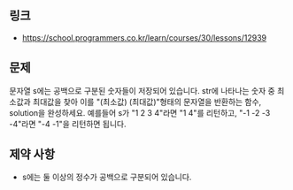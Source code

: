 ## 링크
- https://school.programmers.co.kr/learn/courses/30/lessons/12939

## 문제
문자열 s에는 공백으로 구분된 숫자들이 저장되어 있습니다. str에 나타나는 숫자 중 최소값과 최대값을 찾아 
이를 "(최소값) (최대값)"형태의 문자열을 반환하는 함수, solution을 완성하세요.
예를들어 s가 "1 2 3 4"라면 "1 4"를 리턴하고, "-1 -2 -3 -4"라면 "-4 -1"을 리턴하면 됩니다.

## 제약 사항
- s에는 둘 이상의 정수가 공백으로 구분되어 있습니다.
